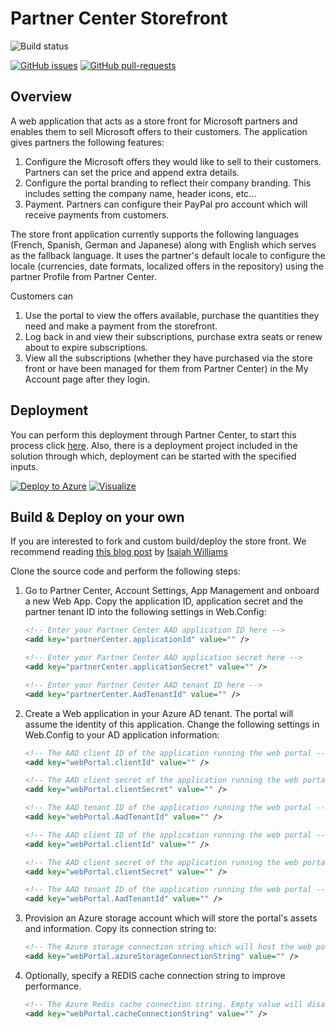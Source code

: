 # Partner Center Storefront

![Build status](https://dev.azure.com/ms/Partner-Center-Storefront/_apis/build/status/Partner-Center-Storefront)

[![GitHub issues](https://img.shields.io/github/issues/PartnerCenterSamples/Partner-Center-Storefront.svg)](https://github.com/PartnerCenterSamples/Reseller-Web-Application/issues/) [![GitHub pull-requests](https://img.shields.io/github/issues-pr/PartnerCenterSamples/Reseller-Web-Application.svg)](https://gitHub.com/PartnerCenterSamples/Reseller-Web-Application/pull/)

## Overview

A web application that acts as a store front for Microsoft partners and enables them to sell Microsoft offers to their customers.
The application gives partners the following features:

1. Configure the Microsoft offers they would like to sell to their customers. Partners can set the price and append extra details.
2. Configure the portal branding to reflect their company branding. This includes setting the company name, header icons, etc...
3. Payment. Partners can configure their PayPal pro account which will receive payments from customers.

The store front application currently supports the following languages (French, Spanish, German and Japanese) along with English which serves as the fallback language. It uses the partner's default locale to configure the locale (currencies, date formats, localized offers in the repository) using the partner Profile from Partner Center.

Customers can

1. Use the portal to view the offers available, purchase the quantities they need and make a payment from the storefront.
2. Log back in and view their subscriptions, purchase extra seats or renew about to expire subscriptions.
3. View all the subscriptions (whether they have purchased via the store front or have been managed for them from Partner Center) in the My Account page after they login.

## Deployment

You can perform this deployment through Partner Center, to start this process click [here](https://partnercenter.microsoft.com/pcv/webstore/preparedeployment). Also, there is a deployment project included in the solution through which, deployment can be started with the specified inputs.

[![Deploy to Azure](http://azuredeploy.net/deploybutton.png)](https://azuredeploy.net/)
[![Visualize](http://armviz.io/visualizebutton.png)](http://armviz.io/#/?load=https%3A%2F%2Fraw.githubusercontent.com%2FMicrosoft%2FPartner-Center-Storefront%2Fmaster%2Fazuredeploy.json)

## Build & Deploy on your own

If you are interested to fork and custom build/deploy the store front. We recommend reading [this blog post](https://blogs.msdn.microsoft.com/iwilliams/2016/12/17/reseller-storefront/) by [Isaiah Williams](https://github.com/isaiahwilliams)

Clone the source code and perform the following steps:

1. Go to Partner Center, Account Settings, App Management and onboard a new Web App. Copy the application ID, application secret and the partner tenant ID into the following settings in Web.Config:

    ```xml
    <!-- Enter your Partner Center AAD application ID here -->
    <add key="partnerCenter.applicationId" value="" />

    <!-- Enter your Partner Center AAD application secret here -->
    <add key="partnerCenter.applicationSecret" value="" />

    <!-- Enter your Partner Center AAD tenant ID here -->
    <add key="partnerCenter.AadTenantId" value="" />
    ```

2. Create a Web application in your Azure AD tenant. The portal will assume the identity of this application. Change the following settings in Web.Config to your AD application information:

    ```xml
    <!-- The AAD client ID of the application running the web portal -->
    <add key="webPortal.clientId" value="" />

    <!-- The AAD client secret of the application running the web portal -->
    <add key="webPortal.clientSecret" value="" />

    <!-- The AAD tenant ID of the application running the web portal -->
    <add key="webPortal.AadTenantId" value="" />

    <!-- The AAD client ID of the application running the web portal -->
    <add key="webPortal.clientId" value="" />

    <!-- The AAD client secret of the application running the web portal -->
    <add key="webPortal.clientSecret" value="" />

    <!-- The AAD tenant ID of the application running the web portal -->
    <add key="webPortal.AadTenantId" value="" />
    ```

3. Provision an Azure storage account which will store the portal's assets and information. Copy its connection string to:

    ```xml
    <!-- The Azure storage connection string which will host the web portal's settings and customers repository. -->
    <add key="webPortal.azureStorageConnectionString" value="" />
    ```

4. Optionally, specify a REDIS cache connection string to improve performance.

    ```xml
    <!-- The Azure Redis cache connection string. Empty value will disable caching. -->
    <add key="webPortal.cacheConnectionString" value="" />
    ```